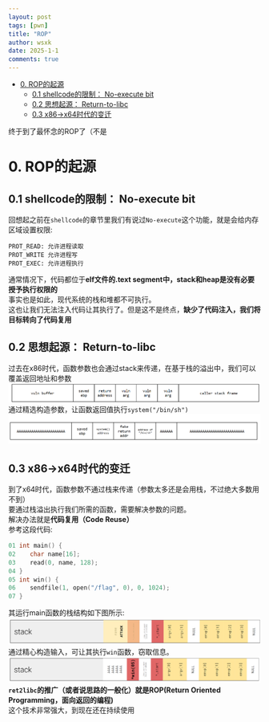 ```yaml
---
layout: post
tags: [pwn]
title: "ROP"
author: wsxk
date: 2025-1-1
comments: true
---
```


- [0. ROP的起源](#0-rop的起源)
  - [0.1 shellcode的限制： No-execute bit](#01-shellcode的限制-no-execute-bit)
  - [0.2 思想起源： Return-to-libc](#02-思想起源-return-to-libc)
  - [0.3 x86-\>x64时代的变迁](#03-x86-x64时代的变迁)

终于到了最怀念的ROP了（不是<br>
# 0. ROP的起源<br>
## 0.1 shellcode的限制： No-execute bit<br>
回想起之前在`shellcode`的章节里我们有说过`No-execute`这个功能，就是会给内存区域设置权限:<br>
```
PROT_READ: 允许进程读取
PROT_WRITE 允许进程写
PROT_EXEC: 允许进程执行
```
通常情况下，代码都位于**elf文件的.text segment中，stack和heap是没有必要授予执行权限的**<br>
事实也是如此，现代系统的栈和堆都不可执行。<br>
这也让我们无法注入代码让其执行了。但是这不是终点，**缺少了代码注入，我们将目标转向了代码复用**<br>
## 0.2 思想起源： Return-to-libc<br>
过去在x86时代，函数参数也会通过stack来传递，在基于栈的溢出中，我们可以覆盖返回地址和参数<br>
![](https://raw.githubusercontent.com/wsxk/wsxk_pictures/main/2024-9-25/20241231185531.png)
通过精选构造参数，让函数返回值执行`system("/bin/sh")`<br>
![](https://raw.githubusercontent.com/wsxk/wsxk_pictures/main/2024-9-25/20241231185745.png)

## 0.3 x86->x64时代的变迁<br>
到了x64时代，函数参数不通过栈来传递（参数太多还是会用栈，不过绝大多数用不到）<br>
要通过栈溢出执行我们所需的函数，需要解决参数的问题。<br>
解决办法就是**代码复用（Code Reuse）**<br>
参考这段代码:<br>
```c
01 int main() {
02    char name[16];
03    read(0, name, 128);
04 }
05 int win() {
06    sendfile(1, open("/flag", 0), 0, 1024);
07 }
```
其运行main函数的栈结构如下图所示:<br>
![](https://raw.githubusercontent.com/wsxk/wsxk_pictures/main/2024-9-25/20241231190322.png)
通过精心构造输入，可让其执行`win`函数，窃取信息。<br>
![](https://raw.githubusercontent.com/wsxk/wsxk_pictures/main/2024-9-25/20241231190422.png)
**`ret2libc`的推广（或者说思路的一般化）就是ROP(Return Oriented Programming，面向返回的编程)**<br>
这个技术非常强大，到现在还在持续使用<br>

<!-- Google tag (gtag.js) -->
<script async src="https://www.googletagmanager.com/gtag/js?id=G-C22S5YSYL7"></script>
<script>
  window.dataLayer = window.dataLayer || [];
  function gtag(){dataLayer.push(arguments);}
  gtag('js', new Date());

  gtag('config', 'G-C22S5YSYL7');
</script>